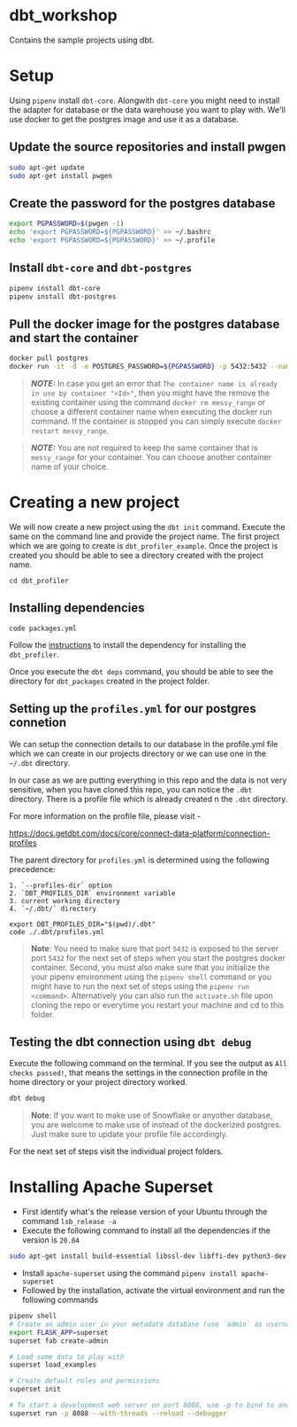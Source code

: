 # dbt_workshop
Contains the sample projects using dbt.

# Setup
Using `pipenv` install `dbt-core`. Alongwith `dbt-core` you might need to install the adapter for database or the data warehouse you want to play with. We'll use docker to get the postgres image and use it as a database.

## Update the source repositories and install pwgen
```bash
sudo apt-get update
sudo apt-get install pwgen
```
## Create the password for the postgres database
```bash
export PGPASSWORD=$(pwgen -1)
echo 'export PGPASSWORD=${PGPASSWORD}' >> ~/.bashrc
echo 'export PGPASSWORD=${PGPASSWORD}' >> ~/.profile
```
## Install `dbt-core` and `dbt-postgres`
```bash
pipenv install dbt-core
pipenv install dbt-postgres
```

## Pull the docker image for the postgres database and start the container
```bash
docker pull postgres
docker run -it -d -e POSTGRES_PASSWORD=${PGPASSWORD} -p 5432:5432 --name messy_range postgres:latest
```

> **_NOTE:_**  In case you get an error that `The container name is already in use by container "<Id>"`, then you might have the remove the existing container using the command `docker rm messy_range` or choose a different container name when executing the docker run command. If the container is stopped you can simply execute `docker restart messy_range`.

> **_NOTE:_** You are not required to keep the same container that is `messy_range` for your container. You can choose another container name of your choice.

# Creating a new project

We will now create a new project using the `dbt init` command. Execute the same on the command line and provide the project name. The first project which we are going to create is `dbt_profiler_example`. Once the project is created you should be able to see a directory created with the project name.

```
cd dbt_profiler
```

## Installing dependencies

```
code packages.yml
```

Follow the [instructions](https://hub.getdbt.com/data-mie/dbt_profiler/latest/) to install the dependency for installing the `dbt_profiler`.

Once you execute the `dbt deps` command, you should be able to see the directory for `dbt_packages` created in the project folder.

## Setting up the `profiles.yml` for our postgres connetion

We can setup the connection details to our database in the profile.yml file which we can create in our projects directory or we can use one in the `~/.dbt` directory.

In our case as we are putting everything in this repo and the data is not very sensitive, when you have cloned this repo, you can notice the `.dbt` directory. There is a profile file which is already created n the `.dbt` directory.

For more information on the profile file, please visit -

https://docs.getdbt.com/docs/core/connect-data-platform/connection-profiles

The parent directory for `profiles.yml` is determined using the following precedence:

    1. `--profiles-dir` option
    2. `DBT_PROFILES_DIR` environment variable
    3. current working directory
    4. `~/.dbt/` directory

```
export DBT_PROFILES_DIR="$(pwd)/.dbt"
code ./.dbt/profiles.yml
```

>**Note**: You need to make sure that port `5432` is exposed to the server port `5432` for the next set of steps when you start the postgres docker container. Second, you must also make sure that you initialize the your pipenv environment using the `pipenv shell` command or you might have to run the next set of steps using the `pipenv run <command>`. Alternatively you can also run the `activate.sh` file upon cloning the repo or everytime you restart your machine and cd to this folder.

## Testing the dbt connection using `dbt debug`

Execute the following command on the terminal. If you see the output as `All checks passed!`, that means the settings in the connection profile in the home directory or your project directory worked.

```bash
dbt debug
```

>**Note**: If you want to make use of Snowflake or anyother database, you are welcome to make use of instead of the dockerized postgres. Just make sure to update your profile file accordingly.

For the next set of steps visit the individual project folders.

# Installing Apache Superset

- First identify what's the release version of your Ubuntu through the command `lsb_release -a`
- Execute the following command to install all the dependencies if the version is `20.04`

```bash
sudo apt-get install build-essential libssl-dev libffi-dev python3-dev python3-pip libsasl2-dev libldap2-dev default-libmysqlclient-dev
```

- Install `apache-superset` using the command `pipenv install apache-superset`
- Followed by the installation, activate the virtual environment and run the following commands

```bash
pipenv shell
# Create an admin user in your metadata database (use `admin` as username to be able to load the examples)
export FLASK_APP=superset
superset fab create-admin

# Load some data to play with
superset load_examples

# Create default roles and permissions
superset init

# To start a development web server on port 8088, use -p to bind to another port
superset run -p 8088 --with-threads --reload --debugger
```